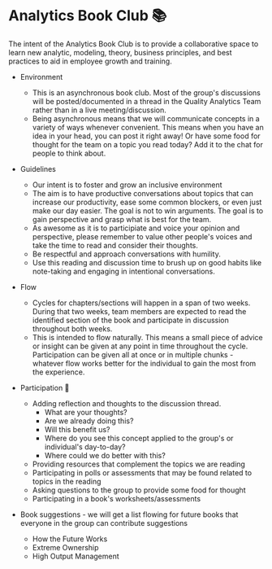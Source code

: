 # Analytics Book Club 📚

The intent of the Analytics Book Club is to provide a collaborative space to learn new analytic, modeling, theory, business principles, and best practices to aid in employee growth and training.

- Environment
  - This is an asynchronous book club. Most of the group's discussions will be posted/documented in a thread in the Quality Analytics Team rather than in a live meeting/discussion.
  - Being asynchronous means that we will communicate concepts in a variety of ways whenever convenient. This means when you have an idea in your head, you can post it right away! Or have some food for thought for the team on a topic you read today? Add it to the chat for people to think about.

- Guidelines
  - Our intent is to foster and grow an inclusive environment
  - The aim is to have productive conversations about topics that can increase our productivity, ease some common blockers, or even just make our day easier. The goal is not to win arguments. The goal is to gain perspective and grasp what is best for the team.
  - As awesome as it is to participiate and voice your opinion and perspective, please remember to value other people's voices and take the time to read and consider their thoughts.
  - Be respectful and approach conversations with humility.
  - Use this reading and discussion time to brush up on good habits like note-taking and engaging in intentional conversations.

- Flow
  - Cycles for chapters/sections will happen in a span of two weeks. During that two weeks, team members are expected to read the identified section of the book and participate in discussion throughout both weeks.
  - This is intended to flow naturally. This means a small piece of advice or insight can be given at any point in time throughout the cycle. Participation can be given all at once or in multiple chunks - whatever flow works better for the individual to gain the most from the experience.
  
- Participation 🤝
  - Adding reflection and thoughts to the discussion thread.
    - What are your thoughts?
    - Are we already doing this?
    - Will this benefit us?
    - Where do you see this concept applied to the group's or individual's day-to-day?
    - Where could we do better with this?
  - Providing resources that complement the topics we are reading
  - Participating in polls or assessments that may be found related to topics in the reading
  - Asking questions to the group to provide some food for thought
  - Participating in a book's worksheets/assessments
  
- Book suggestions - we will get a list flowing for future books that everyone in the group can contribute suggestions
  - How the Future Works
  - Extreme Ownership
  - High Output Management

